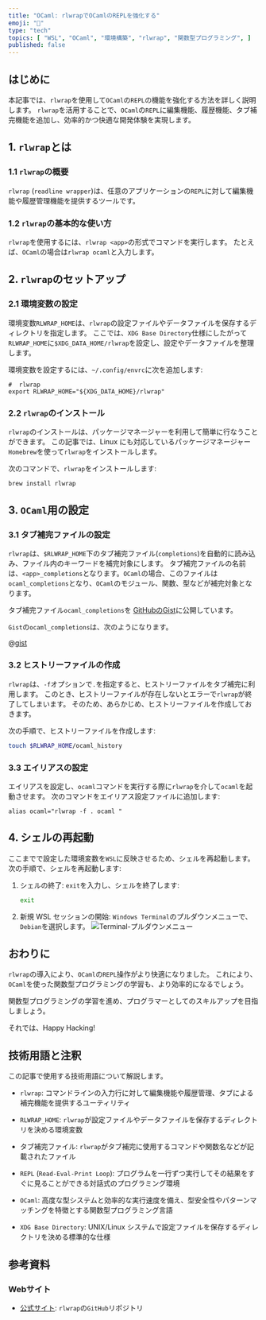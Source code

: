```yaml
---
title: "OCaml: rlwrapでOCamlのREPLを強化する"
emoji: "🐪"
type: "tech"
topics: [ "WSL", "OCaml", "環境構築", "rlwrap", "関数型プログラミング", ]
published: false
---
```


## はじめに

本記事では、`rlwrap`を使用して`OCaml`の`REPL`の機能を強化する方法を詳しく説明します。
`rlwrap`を活用することで、`OCaml`の`REPL`に編集機能、履歴機能、タブ補完機能を追加し、効率的かつ快適な開発体験を実現します。

## 1. `rlwrap`とは

### 1.1 `rlwrap`の概要

`rlwrap` (`readline wrapper`)は、任意のアプリケーションの`REPL`に対して編集機能や履歴管理機能を提供するツールです。

### 1.2 `rlwrap`の基本的な使い方

`rlwrap`を使用するには、`rlwrap <app>`の形式でコマンドを実行します。
たとえば、`OCaml`の場合は`rlwrap ocaml`と入力します。

## 2. `rlwrap`のセットアップ

### 2.1 環境変数の設定

環境変数`RLWRAP_HOME`は、`rlwrap`の設定ファイルやデータファイルを保存するディレクトリを指定します。
ここでは、`XDG Base Directory`仕様にしたがって`RLWRAP_HOME`に`$XDG_DATA_HOME/rlwrap`を設定し、設定やデータファイルを整理します。

環境変数を設定するには、`~/.config/envrc`に次を追加します:

```bash: ~/.config/envrc
#  rlwrap
export RLWRAP_HOME="${XDG_DATA_HOME}/rlwrap"

```

### 2.2 `rlwrap`のインストール

`rlwrap`のインストールは、パッケージマネージャーを利用して簡単に行なうことができます。
この記事では、Linux にも対応しているパッケージマネージャー`Homebrew`を使って`rlwrap`をインストールします。

次のコマンドで、`rlwrap`をインストールします:

```bash
brew install rlwrap

```

## 3. `OCaml`用の設定

### 3.1 タブ補完ファイルの設定

`rlwrap`は、`$RLWRAP_HOME`下のタブ補完ファイル(`completions`)を自動的に読み込み、ファイル内のキーワードを補完対象にします。
タブ補完ファイルの名前は、`<app>_completions`となります。`OCaml`の場合、このファイルは`ocaml_completions`となり、`OCaml`のモジュール、関数、型などが補完対象となります。

タブ補完ファイル`ocaml_completions`を [GitHubのGist](https://gist.github.com/atsushifx/b72b101a4339223a2a8e9e8b779dae8e)に公開しています。

`Gist`の`ocaml_completions`は、次のようになります。

@[gist](https://gist.github.com/atsushifx/b72b101a4339223a2a8e9e8b779dae8e?file=ocaml_completions)

### 3.2 ヒストリーファイルの作成

`rlwrap`は、`-f`オプションで`.`を指定すると、ヒストリーファイルをタブ補完に利用します。
このとき、ヒストリーファイルが存在しないとエラーで`rlwrap`が終了してしまいます。
そのため、あらかじめ、ヒストリーファイルを作成しておきます。

次の手順で、ヒストリーファイルを作成します:

```bash
touch $RLWRAP_HOME/ocaml_history

```

### 3.3 エイリアスの設定

エイリアスを設定し、`ocaml`コマンドを実行する際に`rlwrap`を介して`ocaml`を起動させます。
次のコマンドをエイリアス設定ファイルに追加します:

```bash:$XDG_CONFIG_HOME/aliases
alias ocaml="rlwrap -f . ocaml "

```

## 4. シェルの再起動

ここまでで設定した環境変数を`WSL`に反映させるため、シェルを再起動します。
次の手順で、シェルを再起動します:

1. シェルの終了:
   `exit`を入力し、シェルを終了します:

   ```bash
   exit
   ```

2. 新規 WSL セッションの開始:
   `Windows Terminal`のプルダウンメニューで、`Debian`を選択します。
   ![Terminal-プルダウンメニュー](https://i.imgur.com/wAW3pvL.jpg)

## おわりに

`rlwrap`の導入により、`OCaml`の`REPL`操作がより快適になりました。
これにより、`OCaml`を使った関数型プログラミングの学習も、より効率的になるでしょう。

関数型プログラミングの学習を進め、プログラマーとしてのスキルアップを目指しましょう。

それでは、Happy Hacking!

## 技術用語と注釈

この記事で使用する技術用語について解説します。

- `rlwrap`:
  コマンドラインの入力行に対して編集機能や履歴管理、タブによる補完機能を提供するユーティリティ

- `RLWRAP_HOME`:
  `rlwrap`が設定ファイルやデータファイルを保存するディレクトリを決める環境変数

- タブ補完ファイル:
  `rlwrap`がタブ補完に使用するコマンドや関数名などが記載されたファイル

- `REPL` (`Read-Eval-Print Loop`):
  プログラムを一行ずつ実行してその結果をすぐに見ることができる対話式のプログラミング環境

- `OCaml`:
  高度な型システムと効率的な実行速度を備え、型安全性やパターンマッチングを特徴とする関数型プログラミング言語

- `XDG Base Directory`:
  UNIX/Linux システムで設定ファイルを保存するディレクトリを決める標準的な仕様

## 参考資料

### Webサイト

- [公式サイト](https://github.com/hanslub42/rlwrap):
  `rlwrap`の`GitHub`リポジトリ
